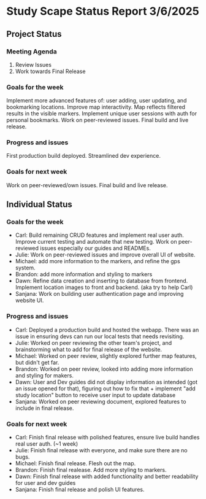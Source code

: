 # Study Scape Status Report 3/6/2025

## Project Status

### Meeting Agenda
1. Review Issues
2. Work towards Final Release

### Goals for the week
Implement more advanced features of: user adding, user updating, and bookmarking locations. Improve map interactivity. Map reflects filtered results in the visible markers. Implement unique user sessions with auth for personal bookmarks. Work on peer-reviewed issues. Final build and live release.

### Progress and issues
First production build deployed. Streamlined dev experience.

### Goals for next week
Work on peer-reviewed/own issues. Final build and live release.

## Individual Status

### Goals for the week
- Carl: Build remaining CRUD features and implement real user auth. Improve current testing and automate that new testing. Work on peer-reviewed issues especially our guides and READMEs.
- Julie: Work on peer-reviewed issues and improve overall UI of website.
- Michael: add more information to the markers, and refine the gps system. 
- Brandon: add more information and styling to markers
- Dawn: Refine data creation and inserting to database from frontend. Implement location images to front and backend. (aka try to help Carl)
- Sanjana: Work on building user authentication page and improving website UI.


### Progress and issues
- Carl: Deployed a production build and hosted the webapp. There was an issue in ensuring devs can run our local tests that needs revisiting.
- Julie: Worked on peer reviewing the other team's project, and brainstorming what to add for final release of the website.
- Michael: Worked on peer review, slightly explored further map features, but didn't get far. 
- Brandon: Worked on peer review, looked into adding more information and styling for makers.
- Dawn: User and Dev guides did not display information as intended (got an issue opened for that), figuring out how to fix that + implement "add study location" button to receive user input to update database
- Sanjana: Worked on peer reviewing document, explored features to include in final release.


### Goals for next week
- Carl: Finish final release with polished features, ensure live build handles real user auth. (~1 week)
- Julie: Finish final release with everyone, and make sure there are no bugs.
- Michael: Finish final release. Flesh out the map. 
- Brandon: Finish final realease. Add more styling to markers.
- Dawn: Finish final release with added functionality and better readability for user and dev guides
- Sanjana: Finish final release and polish UI features.
